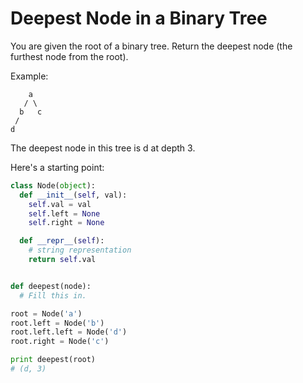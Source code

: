 # Deepest Node in a Binary Tree

You are given the root of a binary tree. Return the deepest node (the furthest node from the root).

Example:

```
    a
   / \
  b   c
 /
d
```

The deepest node in this tree is d at depth 3.

Here's a starting point:

```python
class Node(object):
  def __init__(self, val):
    self.val = val
    self.left = None
    self.right = None

  def __repr__(self):
    # string representation
    return self.val


def deepest(node):
  # Fill this in.

root = Node('a')
root.left = Node('b')
root.left.left = Node('d')
root.right = Node('c')

print deepest(root)
# (d, 3)
```
